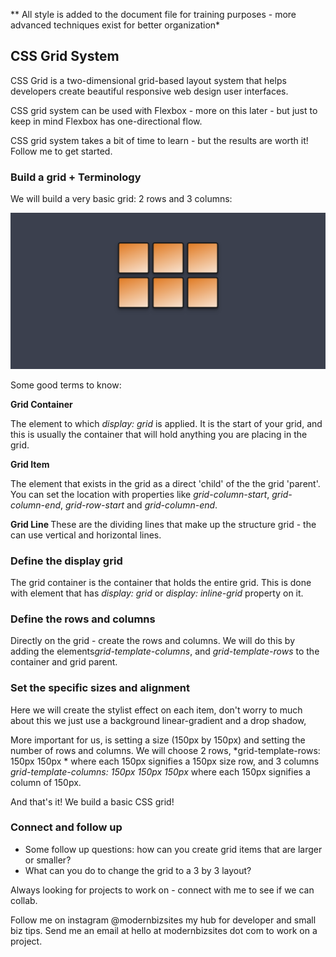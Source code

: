 
** All style is added to the document file for training purposes - more advanced techniques exist for better organization* 

## CSS Grid System
CSS Grid is a two-dimensional grid-based layout system that helps developers create beautiful responsive web design user interfaces. 

CSS grid system can be used with Flexbox - more on this later - but just to keep
in mind Flexbox has one-directional flow. 

CSS grid system takes a bit of time to learn - but the results are worth it! 
Follow me to get started.

### Build a grid + Terminology 

We will build a very basic grid: 2 rows and 3 columns:

![Screenshot](https://github.com/thesparrow/css-basic-grid/blob/main/img/css-basic-grid.png?raw=true)

Some good terms to know: 

<strong> Grid Container </strong> 

The element to which *display: grid* is applied. It is the start of your grid, and this is usually the container that will hold anything you are placing in the grid. 

<strong> Grid Item </strong> 

The element that exists in the grid as a direct 'child' of the the grid 'parent'. You can set the location with properties like *grid-column-start*, *grid-column-end*, *grid-row-start* and *grid-column-end*. 

<strong> Grid Line </strong> 
These are the dividing lines that make up the structure grid - the can use vertical and horizontal lines. 


### Define the display grid  

The grid container is the container that holds the entire grid. This is done with element that has *display: grid* or *display: inline-grid* property on it.

### Define the rows and columns 

Directly on the grid - create the rows and columns. We will do this by adding the elements*grid-template-columns*, and *grid-template-rows* to the container and grid parent. 

### Set the specific sizes and alignment 

Here we will create the stylist effect on each item, don't worry to much about this we just use a background linear-gradient and a drop shadow,

More important for us, is setting a size (150px by 150px) and setting the number of rows and columns. We will choose 2 rows, *grid-template-rows: 150px 150px * where each 150px signifies a 150px size row, and 3 columns *grid-template-columns: 150px 150px 150px* where each 150px signifies a column of 150px. 

And that's it! We build a basic CSS grid! 

### Connect and follow up 

* Some follow up questions: how can you create grid items that are larger or smaller? 
* What can you do to change the grid to a 3 by 3 layout? 


Always looking for projects to work on - connect with me to see if we 
can collab.

Follow me on instagram @modernbizsites my hub for developer and small biz tips.
Send me an email at hello at modernbizsites dot com to work on a project.